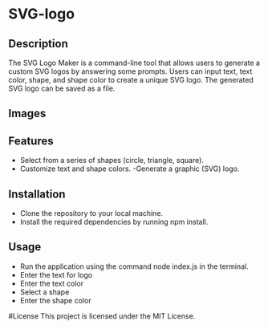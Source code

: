 # SVG-logo

## Description
The SVG Logo Maker is a command-line tool that allows users to generate a custom SVG logos by answering some prompts. Users can input text, text color, shape, and shape color to create a unique SVG logo. The generated SVG logo can be saved as a file.

## Images


## Features
- Select from a series of shapes (circle, triangle, square).
- Customize text and shape colors.
-Generate a graphic (SVG) logo.

## Installation 
- Clone the repository to your local machine.
- Install the required dependencies by running npm install.

## Usage
- Run the application using the command node index.js in the terminal.
- Enter the text for logo
- Enter the text color
- Select a shape
- Enter the shape color

#License
This project is licensed under the MIT License.